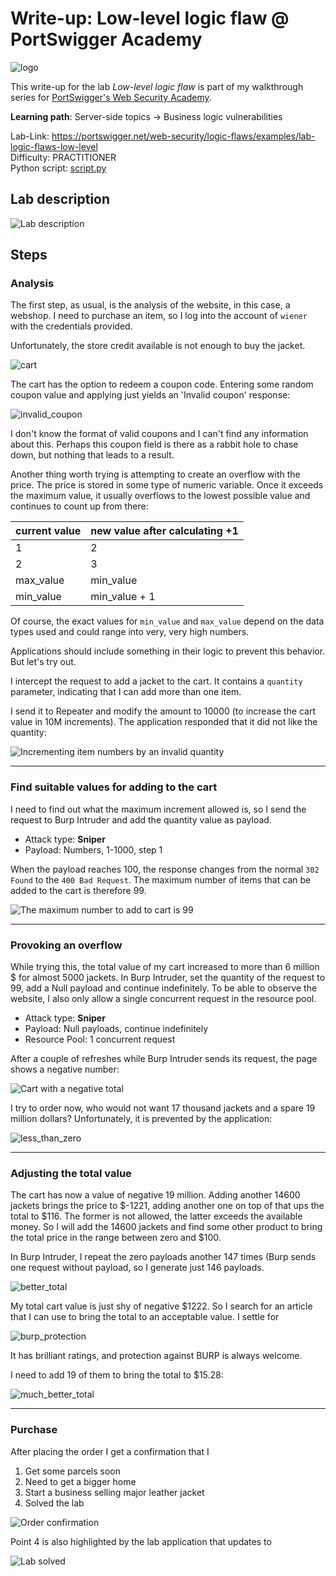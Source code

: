 # Write-up: Low-level logic flaw @ PortSwigger Academy

![logo](img/logo.png)

This write-up for the lab *Low-level logic flaw* is part of my walkthrough series for [PortSwigger's Web Security Academy](https://portswigger.net/web-security).

**Learning path**: Server-side topics → Business logic vulnerabilities

Lab-Link: <https://portswigger.net/web-security/logic-flaws/examples/lab-logic-flaws-low-level>  
Difficulty: PRACTITIONER  
Python script: [script.py](script.py)  

## Lab description

![Lab description](img/lab_description.png)

## Steps

### Analysis

The first step, as usual, is the analysis of the website, in this case, a webshop. I need to purchase an item, so I log into the account of `wiener` with the credentials provided. 

Unfortunately, the store credit available is not enough to buy the jacket.

![cart](img/cart.png)

The cart has the option to redeem a coupon code. Entering some random coupon value and applying just yields an 'Invalid coupon' response:

![invalid_coupon](img/invalid_coupon.png)

I don't know the format of valid coupons and I can't find any information about this. Perhaps this coupon field is there as a rabbit hole to chase down, but nothing that leads to a result.

Another thing worth trying is attempting to create an overflow with the price. The price is stored in some type of numeric variable. Once it exceeds the maximum value, it usually overflows to the lowest possible value and continues to count up from there:

| current value |  new value after calculating +1
| -- | -- |
| 1 | 2 |
| 2 | 3 | 
| max_value | min_value |
| min_value | min_value + 1 |

Of course, the exact values for `min_value` and `max_value` depend on the data types used and could range into very, very high numbers.

Applications should include something in their logic to prevent this behavior. But let's try out.

I intercept the request to add a jacket to the cart. It contains a `quantity` parameter, indicating that I can add more than one item. 

I send it to Repeater and modify the amount to 10000 (to increase the cart value in 10M increments). The application responded that it did not like the quantity:

![Incrementing item numbers by an invalid quantity](img/invalid_parameter.png)

---

### Find suitable values for adding to the cart

I need to find out what the maximum increment allowed is, so I send the request to Burp Intruder and add the quantity value as payload.

- Attack type: **Sniper**
- Payload: Numbers, 1-1000, step 1

When the payload reaches 100, the response changes from the normal `302 Found` to the `400 Bad Request`. The maximum number of items that can be added to the cart is therefore 99.

![The maximum number to add to cart is 99](img/max_number_of_add_to_cart.png)

---

### Provoking an overflow

While trying this, the total value of my cart increased to more than 6 million $ for almost 5000 jackets. In Burp Intruder, set the quantity of the request to 99, add a Null payload and continue indefinitely. To be able to observe the website, I also only allow a single concurrent request in the resource pool.

- Attack type: **Sniper**
- Payload: Null payloads, continue indefinitely
- Resource Pool: 1 concurrent request

After a couple of refreshes while Burp Intruder sends its request, the page shows a negative number:

![Cart with a negative total](img/negative_cart.png)

I try to order now, who would not want 17 thousand jackets and a spare 19 million dollars? Unfortunately, it is prevented by the application:

![less_than_zero](img/less_than_zero.png)

---

### Adjusting the total value

The cart has now a value of negative 19 million. Adding another 14600 jackets brings the price to \$-1221, adding another one on top of that ups the total to \$116. The former is not allowed, the latter exceeds the available money. So I will add the 14600 jackets and find some other product to bring the total price in the range between zero and \$100.

In Burp Intruder, I repeat the zero payloads another 147 times (Burp sends one request without payload, so I generate just 146 payloads.

![better_total](img/better_total.png)

My total cart value is just shy of negative \$1222. So I search for an article that I can use to bring the total to an acceptable value. I settle for

![burp_protection](img/burp_protection.png)

It has brilliant ratings, and protection against BURP is always welcome. 

I need to add 19 of them to bring the total to \$15.28:

![much_better_total](img/much_better_total.png)

---

### Purchase


After placing the order I get a confirmation that I

1. Get some parcels soon
2. Need to get a bigger home
3. Start a business selling major leather jacket
4. Solved the lab

![Order confirmation](img/confirmation.png)

Point 4 is also highlighted by the lab application that updates to

![Lab solved](img/success.png)

